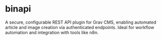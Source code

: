 # binapi
A secure, configurable REST API plugin for Grav CMS, enabling automated article and image creation via authenticated endpoints. Ideal for workflow automation and integration with tools like n8n.
